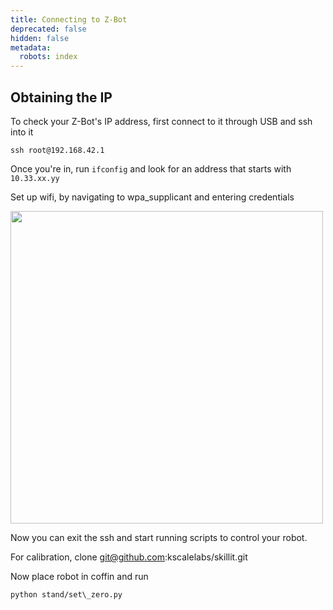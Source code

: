 ```yaml
---
title: Connecting to Z-Bot
deprecated: false
hidden: false
metadata:
  robots: index
---
```

## Obtaining the IP

To check your Z-Bot's IP address, first connect to it through USB and ssh into it

```Text bash
ssh root@192.168.42.1
```

Once you're in, run `ifconfig` and look for an address that starts with `10.33.xx.yy`

Set up wifi, by navigating to wpa\_supplicant and entering credentials

<Image align="center" width="500px" src="https://files.readme.io/c185e614867a4b23b07fea7a66f852020b867709accb82413f685b4f21850911-Screenshot_2025-01-17_at_4.27.42_PM.png" />

Now you can exit the ssh and start running scripts to control your robot.

For calibration, clone [git@github.com](mailto:git@github.com):kscalelabs/skillit.git

Now place robot in coffin and run

```Text python
python stand/set\_zero.py
```
